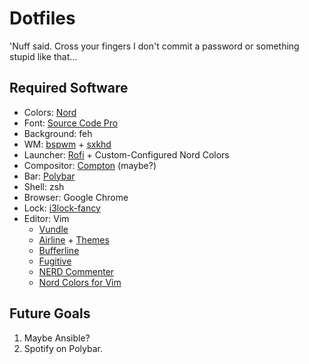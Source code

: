 # Dotfiles

'Nuff said. Cross your fingers I don't commit a password or
something stupid like that...

## Required Software

* Colors: [Nord](https://github.com/arcticicestudio/nord)
* Font: [Source Code Pro](https://github.com/adobe-fonts/source-code-pro)
* Background: feh
* WM: [bspwm](https://github.com/baskerville/bspwm) + [sxkhd](https://github.com/baskerville/sxhkd)
* Launcher: [Rofi](https://davedavenport.github.io/rofi/) + Custom-Configured Nord Colors
* Compositor: [Compton](https://github.com/chjj/compton) (maybe?)
* Bar: [Polybar](https://github.com/jaagr/polybar)
* Shell: zsh
* Browser: Google Chrome
* Lock: [i3lock-fancy](https://github.com/meskarune/i3lock-fancy)
* Editor: Vim
    - [Vundle](https://github.com/VundleVim/Vundle.vim)
    - [Airline](https://github.com/vim-airline/vim-airline) + [Themes](https://github.com/vim-airline/vim-airline-themes)
    - [Bufferline](https://github.com/bling/vim-bufferline)
    - [Fugitive](https://github.com/tpope/vim-fugitive)
    - [NERD Commenter](https://github.com/scrooloose/nerdcommenter)
    - [Nord Colors for Vim](https://github.com/arcticicestudio/nord-vim)

## Future Goals

1. Maybe Ansible?
2. Spotify on Polybar.
